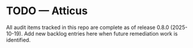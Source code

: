 # TODO — Atticus

All audit items tracked in this repo are complete as of release 0.8.0 (2025-10-19).
Add new backlog entries here when future remediation work is identified.
